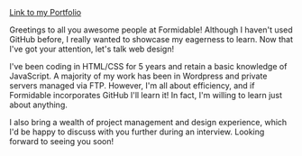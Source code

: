 <html>

<head>
   <script type="text/javascript" src="//ajax.googleapis.com/ajax/libs/jquery/1/jquery.min.js"></script>
   <a href="http://www.ianhartstackdesign.com/" title="Portfolio: Ian Hartstack Design">Link to my Portfolio</a>
</head>

<body>

   <!-- my experience -->
   <div class="experience">
      <p>
        Greetings to all you awesome people at Formidable! Although I haven't used GitHub before, I really wanted to showcase my eagerness to learn. Now that I've got your attention, let's talk web design!
      </p>
      <p>
        I've been coding in HTML/CSS for 5 years and retain a basic knowledge of JavaScript. A majority of my work has been in Wordpress and private servers managed via FTP. However, I'm all about efficiency, and if Formidable incorporates GitHub I'll learn it! In fact, I'm willing to learn just about anything.
      </p>
      <p>
        I also bring a wealth of project management and design experience, which I'd be happy to discuss with you further during an interview. Looking forward to seeing you soon!
      </p>
   </div>
</body>

<footer id="designer-jokes">
		<div class="memes">
		  <a href="https://cdn.meme.am/instances/61018053.jpg"></a>
		</div><!-- .site-info -->
</footer>

</html>
